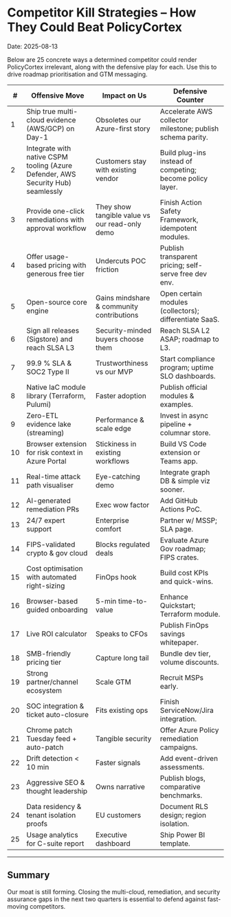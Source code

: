 # Competitor Kill Strategies – How They Could Beat PolicyCortex

Date: 2025-08-13

Below are 25 concrete ways a determined competitor could render PolicyCortex irrelevant, along with the defensive play for each.  Use this to drive roadmap prioritisation and GTM messaging.

| # | Offensive Move | Impact on Us | Defensive Counter |
|---|---------------|--------------|-------------------|
| 1 | Ship true multi-cloud evidence (AWS/GCP) on Day-1 | Obsoletes our Azure-first story | Accelerate AWS collector milestone; publish schema parity. |
| 2 | Integrate with native CSPM tooling (Azure Defender, AWS Security Hub) seamlessly | Customers stay with existing vendor | Build plug-ins instead of competing; become policy layer. |
| 3 | Provide one-click remediations with approval workflow | They show tangible value vs our read-only demo | Finish Action Safety Framework, idempotent modules. |
| 4 | Offer usage-based pricing with generous free tier | Undercuts POC friction | Publish transparent pricing; self-serve free dev env. |
| 5 | Open-source core engine | Gains mindshare & community contributions | Open certain modules (collectors); differentiate SaaS. |
| 6 | Sign all releases (Sigstore) and reach SLSA L3 | Security-minded buyers choose them | Reach SLSA L2 ASAP; roadmap to L3. |
| 7 | 99.9 % SLA & SOC2 Type II | Trustworthiness vs our MVP | Start compliance program; uptime SLO dashboards. |
| 8 | Native IaC module library (Terraform, Pulumi) | Faster adoption | Publish official modules & examples. |
| 9 | Zero-ETL evidence lake (streaming) | Performance & scale edge | Invest in async pipeline + columnar store. |
| 10 | Browser extension for risk context in Azure Portal | Stickiness in existing workflows | Build VS Code extension or Teams app. |
| 11 | Real-time attack path visualiser | Eye-catching demo | Integrate graph DB & simple viz sooner. |
| 12 | AI-generated remediation PRs | Exec wow factor | Add GitHub Actions PoC. |
| 13 | 24/7 expert support | Enterprise comfort | Partner w/ MSSP; SLA page. |
| 14 | FIPS-validated crypto & gov cloud | Blocks regulated deals | Evaluate Azure Gov roadmap; FIPS crates. |
| 15 | Cost optimisation with automated right-sizing | FinOps hook | Build cost KPIs and quick-wins. |
| 16 | Browser-based guided onboarding | 5-min time-to-value | Enhance Quickstart; Terraform module. |
| 17 | Live ROI calculator | Speaks to CFOs | Publish FinOps savings whitepaper. |
| 18 | SMB-friendly pricing tier | Capture long tail | Bundle dev tier, volume discounts. |
| 19 | Strong partner/channel ecosystem | Scale GTM | Recruit MSPs early. |
| 20 | SOC integration & ticket auto-closure | Fits existing ops | Finish ServiceNow/Jira integration. |
| 21 | Chrome patch Tuesday feed + auto-patch | Tangible security | Offer Azure Policy remediation campaigns. |
| 22 | Drift detection < 10 min | Faster signals | Add event-driven assessments. |
| 23 | Aggressive SEO & thought leadership | Owns narrative | Publish blogs, comparative benchmarks. |
| 24 | Data residency & tenant isolation proofs | EU customers | Document RLS design; region isolation. |
| 25 | Usage analytics for C-suite report | Executive dashboard | Ship Power BI template. |

---

## Summary

Our moat is still forming.  Closing the multi-cloud, remediation, and security assurance gaps in the next two quarters is essential to defend against fast-moving competitors.

